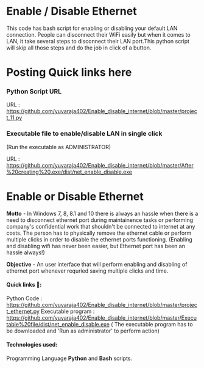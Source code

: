 # Enable / Disable Ethernet
This code has bash script for enabling or disabling your default LAN connection. People can disconnect their WiFi easily but when it comes to LAN, it take several steps to disconnect their LAN port.This python script will skip all those steps and do the job in click of a button.
# Posting Quick links here
### Python Script URL
URL : https://github.com/yuvaraja402/Enable_disable_internet/blob/master/project_11.py
### Executable file to enable/disable LAN in single click
(Run the executable as ADMINISTRATOR)

URL : https://github.com/yuvaraja402/Enable_disable_internet/blob/master/After%20creating%20.exe/dist/net_enable_disable.exe

# Enable or Disable Ethernet

<b>Motto</b> - In Windows 7, 8, 8.1 and 10 there is always an hassle when there is a need to disconnect ethernet port during maintainence tasks or performing company's confidential work that shouldn't be connected to internet at any costs. The person has to physically remove the ethernet cable or perform multiple clicks in order to disable the ethernet ports functioning. (Enabling and disabling wifi has never been easier, but Ethernet port has been an hassle always!)

<b>Objective</b> - An user interface that will perform enabling and disabling of ethernet port whenever requried saving multiple clicks and time. 

#### Quick links :link::
Python Code : https://github.com/yuvaraja402/Enable_disable_internet/blob/master/project_ethernet.py
Executable program : https://github.com/yuvaraja402/Enable_disable_internet/blob/master/Executable%20file/dist/net_enable_disable.exe
( The executable program has to be downloaded and 'Run as administrator' to perform action)

#### Technologies used:
Programming Language <b>Python</b> and <b>Bash</b> scripts.
